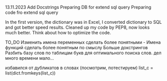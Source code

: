 13.11.2023
Add Docstrings
Preparing DB for extend sql query
Preparing code fro extend sql query 


In the first version, the dictionary was in Excel, I converted dictionary to SQL and got better speed results.
Cleaned up my code by PEP8, now looks much better.
Think about how to optimize the code.

TO_DO
Изменить имена переменных сделать более понятными -
Имена функций сделать более понятным по смыслу
Больше докстрингов
Разбить базу слов по таблицам букв для оптимального поиска слов.
дел много времени мало...


избавился от дубликатов в словах (посмотрим, потестируем)
list_c = list(dict.fromkeys(list_c))

